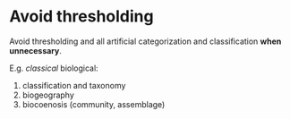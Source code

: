 # Avoid thresholding
Avoid thresholding and all artificial categorization and classification **when unnecessary**.

E.g. *classical* biological: 
1. classification and taxonomy
2. biogeography
3. biocoenosis (community, assemblage)




